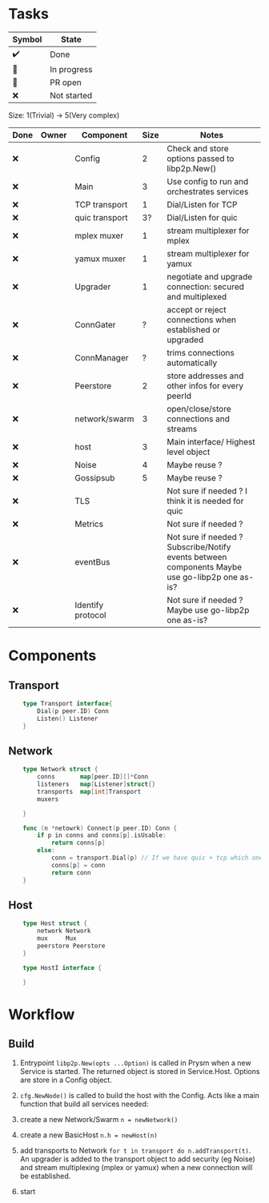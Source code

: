 # Tasks

| Symbol | State       |
| ------ | ----------- |
| ✔️     | Done        |
| 👷     | In progress |
| 👀     | PR open     |
| ❌     | Not started |

Size:
1(Trivial) -> 5(Very complex)

| Done | Owner | Component         | Size | Notes                                                                                          |
| ---- | ----- | ----------------- | ---- | ---------------------------------------------------------------------------------------------- |
| ❌   |       | Config            | 2    | Check and store options passed to libp2p.New()                                                 |
| ❌   |       | Main              | 3    | Use config to run and orchestrates services                                                    |
| ❌   |       | TCP transport     | 1    | Dial/Listen for TCP                                                                            |
| ❌   |       | quic transport    | 3?   | Dial/Listen for quic                                                                           |
| ❌   |       | mplex muxer       | 1    | stream multiplexer for mplex                                                                   |
| ❌   |       | yamux muxer       | 1    | stream multiplexer for yamux                                                                   |
| ❌   |       | Upgrader          | 1    | negotiate and upgrade connection: secured and multiplexed                                      |
| ❌   |       | ConnGater         | ?    | accept or reject connections when established or upgraded                                      |
| ❌   |       | ConnManager       | ?    | trims connections automatically                                                                |
| ❌   |       | Peerstore         | 2    | store addresses and other infos for every peerId                                               |
| ❌   |       | network/swarm     | 3    | open/close/store connections and streams                                                       |
| ❌   |       | host              | 3    | Main interface/ Highest level object                                                           |
| ❌   |       | Noise             | 4    | Maybe reuse ?                                                                                  |
| ❌   |       | Gossipsub         | 5    | Maybe reuse ?                                                                                  |
| ❌   |       | TLS               |      | Not sure if needed ? I think it is needed for quic                                             |
| ❌   |       | Metrics           |      | Not sure if needed ?                                                                           |
| ❌   |       | eventBus          |      | Not sure if needed ? Subscribe/Notify events between components Maybe use go-libp2p one as-is? |
| ❌   |       | Identify protocol |      | Not sure if needed ? Maybe use go-libp2p one as-is?                                            |

# Components

## Transport

```go
    type Transport interface{
        Dial(p peer.ID) Conn
        Listen() Listener
    }
```

## Network

```go
    type Network struct {
        conns       map[peer.ID][]*Conn
        listeners   map[Listener]struct{}
        transports  map[int]Transport
        muxers

    }

    func (n *netowrk) Connect(p peer.ID) Conn {
        if p in conns and conns[p].isUsable:
            return conns[p]
        else:
            conn = transport.Dial(p) // If we have quic + tcp which one should we use ?
            conns[p] = conn
            return conn
    }


```

## Host

```go
    type Host struct {
        network Network
        mux     Mux
        peerstore Peerstore
    }

    type HostI interface {

    }
```

# Workflow

## Build

1. Entrypoint `libp2p.New(opts ...Option)` is called in Prysm when a new Service is started. The returned object is stored in Service.Host. Options are store in a Config object.
2. `cfg.NewNode()` is called to build the host with the Config. Acts like a main function that build all services needed:

3. create a new Network/Swarm `n = newNetwork()`
4. create a new BasicHost `n.h = newHost(n)`
5. add transports to Network `for t in transport do n.addTransport(t)`. An upgrader is added to the transport object to add security (eg Noise) and stream multiplexing (mplex or yamux) when a new connection will be established.
6. start
